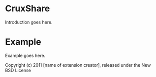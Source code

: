CruxShare
=========

Introduction goes here.


Example
=======

Example goes here.


Copyright (c) 2011 [name of extension creator], released under the New BSD License
